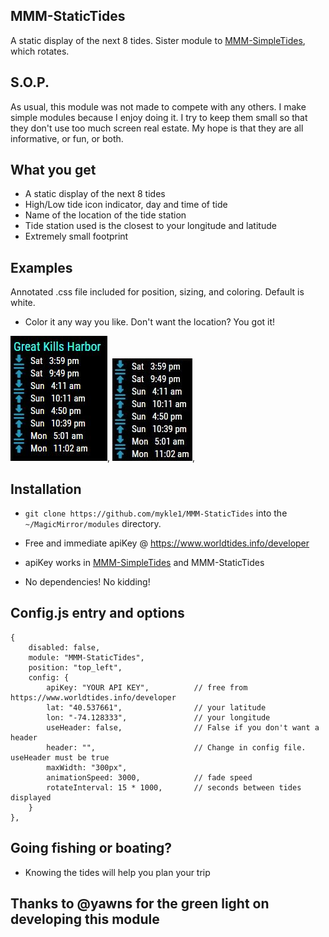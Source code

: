 ## MMM-StaticTides

A static display of the next 8 tides. Sister module to [MMM-SimpleTides](https://github.com/mykle1/MMM-SimpleTides), which rotates.

## S.O.P.

As usual, this module was not made to compete with any others. I make simple modules
because I enjoy doing it. I try to keep them small so that they don't use too much
screen real estate. My hope is that they are all informative, or fun, or both.

## What you get

* A static display of the next 8 tides
* High/Low tide icon indicator, day and time of tide
* Name of the location of the tide station
* Tide station used is the closest to your longitude and latitude
* Extremely small footprint

## Examples

Annotated .css file included for position, sizing, and coloring. Default is white.

* Color it any way you like. Don't want the location? You got it!

![](images/1.JPG), ![](images/2.JPG),

## Installation

* `git clone https://github.com/mykle1/MMM-StaticTides` into the `~/MagicMirror/modules` directory.

* Free and immediate apiKey @ https://www.worldtides.info/developer

* apiKey works in [MMM-SimpleTides](https://github.com/mykle1/MMM-SimpleTides) and MMM-StaticTides

* No dependencies! No kidding!

## Config.js entry and options

    {
		disabled: false,
		module: "MMM-StaticTides",
		position: "top_left",
		config: {
			apiKey: "YOUR API KEY",          // free from https://www.worldtides.info/developer
			lat: "40.537661",                // your latitude
			lon: "-74.128333",               // your longitude
			useHeader: false,                // False if you don't want a header      
			header: "",                      // Change in config file. useHeader must be true
			maxWidth: "300px",
			animationSpeed: 3000,            // fade speed
			rotateInterval: 15 * 1000,       // seconds between tides displayed
		}
	},
	
## Going fishing or boating?

* Knowing the tides will help you plan your trip

## Thanks to @yawns for the green light on developing this module
